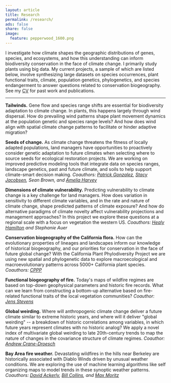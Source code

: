 ```yaml
---
layout: article
title: Research
permalink: /research/
ads: false
share: false
image:
  feature: pepperwood_1600.png
---
```


I investigate how climate shapes the geographic distributions of genes, species, and ecosystems, and how this understanding can inform biodiversity conservation in the face of climate change. I primarily study plants using big data. My current projects, a sample of which are listed below, involve synthesizing large datasets on species occurrences, plant functional traits, climate, population genetics, phylogenetics, and species endangerment to answer questions related to conservation biogeography. See my [CV](/cv/) for past work and publications.

-------------------------------------------

__Tailwinds.__ Gene flow and species range shifts are essential for biodiversity adaptation to climate change. In plants, this happens largely through wind dispersal. How do prevailing wind patterns shape plant movement dynamics at the population genetic and species range levels? And how does wind align with spatial climate change patterns to facilitate or hinder adaptive migration?

__Seeds of change.__ As climate change threatens the fitness of locally adapted populations, land managers have opportunities to proactively consider genetic adaptation to future climates when selecting where to source seeds for ecological restoration projects. We are working on improved predictive modeling tools that integrate data on species ranges, landscape genetics, past and future climate, and soils to help support climate-smart decision making. *Coauthors: [Patrick Gonzalez](http://www.natureserve.org/profile/11844), [Stacy Jacobsen](https://www.linkedin.com/in/stacy-l-jacobsen-58a2b48b), Sean Brown, and [Amelia Harvey](https://nature.berkeley.edu/tsutsuilab/people/amelia-harvey/)*

__Dimensions of climate vulnerability.__ Predicting vulnerability to climate change is a key challenge for land managers. How does variation in sensitivity to different climate variables, and in the rate and nature of climate change, shape predicted patterns of climate exposure? And how do alternative paradigms of climate novelty affect vulnerability projections and management approaches? In this project we explore these questions at a regional scale with a focus on vegetation the western US. *Coauthors: [Healy Hamilton](http://www.natureserve.org/profile/11844) and Stephanie Auer*

__Conservation biogeography of the California flora.__ How can the evolutionary properties of lineages and landscapes inform our knowledge of historical biogeography, and our priorities for conservation in the face of future global change? With the California Plant Phylodiversity Project we are using new spatial and phylogenetic data to explore macroecological and macroevolutionary patterns across 5000+ California plant species. *Coauthors: [CPPP](http://ucjeps.berkeley.edu/bryolab/CPPP/)*

__Functional biogeography of fire.__ Today's maps of wildfire regimes are based on top-down geophysical parameters and historic fire records. What can we learn from constructing a bottom-up alternative based on fire-related functional traits of the local vegetation communities? *Coauthor: [Jens Stevens](http://www.stevensjt.net)*

__Global weirding.__ Where will anthropogenic climate change deliver a future climate similar to extreme historic years, and where will it deliver "global weirding" -- a breakdown of historic correlations among variables, in which future years represent climates with no historic analog? We apply a novel index of multivariate global weirding to late 20th-century trends to map the nature of changes in the covariance structure of climate regimes. *Coauthor: [Andrew Crane-Droesch](http://www.cranedroesch.net)*

__Bay Area fire weather.__ Devastating wildfires in the hills near Berkeley are historically associated with Diablo Winds driven by unusual weather conditions. We are exploring the use of machine learning algorithms like self organizing maps to model trends in these synoptic weather patterns. *Coauthors: [David Ackerly](http://www.ackerlylab.org/people/david-ackerly-pi/), [Bill Collins](http://esd.lbl.gov/profiles/william-collins/), and [Max Moritz](https://nature.berkeley.edu/moritzlab/)*



